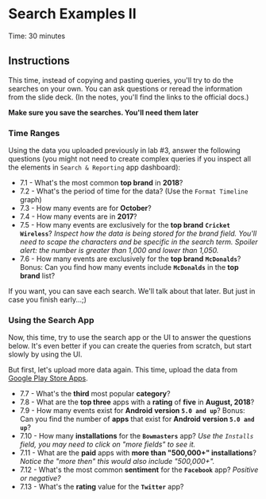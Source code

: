 # Search Examples II
Time: 30 minutes

## Instructions
This time, instead of copying and pasting queries, you'll try to do the searches on your own. You can ask questions or reread the information from the slide deck. (In the notes, you'll find the links to the official docs.)

**Make sure you save the searches. You'll need them later**

### Time Ranges
Using the data you uploaded previously in lab #3, answer the following questions (you might not need to create complex queries if you inspect all the elements in `Search & Reporting` app dashboard):

- 7.1 - What's the most common __top brand__ in __2018__?
- 7.2 - What's the period of time for the data? (Use the `Format Timeline` graph)
- 7.3 - How many events are for __October__?
- 7.4 - How many events are in __2017__?
- 7.5 - How many events are exclusively for the __top brand__ __`Cricket Wireless`__? _Inspect how the data is being stored for the brand field. You'll need to scape the characters and be specific in the search term. Spoiler alert: the number is greater than 1,000 and lower than 1,050._
- 7.6 - How many events are exclusively for the __top brand__ __`McDonalds`__? Bonus: Can you find how many events include __`McDonalds`__ in the __top brand__ list?

If you want, you can save each search. We'll talk about that later. But just in case you finish early...;)

### Using the Search App
Now, this time, try to use the search app or the UI to answer the questions below. It's even better if you can create the queries from scratch, but start slowly by using the UI.

But first, let's upload more data again. This time, upload the data from [Google Play Store Apps](../data/google-play-store-apps.zip).

- 7.7 - What's the __third__ most popular __category__?
- 7.8 - What are the __top three__ apps with a __rating__ of __five__ in __August, 2018__?
- 7.9 - How many events exist for __Android__ __version `5.0 and up`__?  Bonus: Can you find the number of __apps__ that exist for __Android__ __version `5.0 and up`__?
- 7.10 - How many __installations__ for the __`Bowmasters`__ app? _Use the `Installs` field, you may need to click on "more fields" to see it._
- 7.11 - What are the __paid__ apps with __more than "500,000+" installations__? _Notice the "more then" this would also include "500,000+"._
- 7.12 - What's the most common __sentiment__ for the __`Facebook`__ app? _Positive or negative?_
- 7.13 - What's the __rating__ value for the __`Twitter`__ app?
